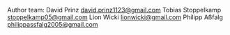 Author team: 
	David Prinz david.prinz1123@gmail.com
	Tobias Stoppelkamp stoppelkamp05@gmail.com
	Lion Wicki lionwicki@gmail.com
	Philipp Aßfalg philippassfalg2005@gmail.com